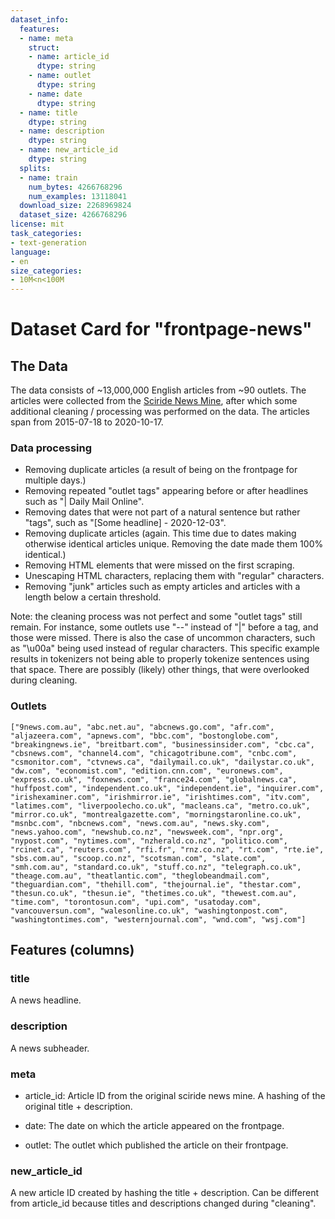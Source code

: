 ```yaml
---
dataset_info:
  features:
  - name: meta
    struct:
    - name: article_id
      dtype: string
    - name: outlet
      dtype: string
    - name: date
      dtype: string
  - name: title
    dtype: string
  - name: description
    dtype: string
  - name: new_article_id
    dtype: string
  splits:
  - name: train
    num_bytes: 4266768296
    num_examples: 13118041
  download_size: 2268969824
  dataset_size: 4266768296
license: mit
task_categories:
- text-generation
language:
- en
size_categories:
- 10M<n<100M
---
```

# Dataset Card for "frontpage-news"

## The Data
The data consists of ~13,000,000 English articles from ~90 outlets. The articles were collected from the [Sciride News Mine](http://sciride.org/news.html), after which some additional cleaning / processing was performed on the data. The articles span from 2015-07-18 to 2020-10-17.

### Data processing
- Removing duplicate articles (a result of being on the frontpage for multiple days.)
- Removing repeated "outlet tags" appearing before or after headlines such as "| Daily Mail Online".
- Removing dates that were not part of a natural sentence but rather "tags", such as "\[Some headline\] - 2020-12-03".
- Removing duplicate articles (again. This time due to dates making otherwise identical articles unique. Removing the date made them 100% identical.)
- Removing HTML elements that were missed on the first scraping.
- Unescaping HTML characters, replacing them with "regular" characters.
- Removing "junk" articles such as empty articles and articles with a length below a certain threshold.

Note: the cleaning process was not perfect and some "outlet tags" still remain. 
For instance, some outlets use "--" instead of "|" before a tag, and those were missed. 
There is also the case of uncommon characters, such as "\u00a" being used instead of regular characters. This specific example results in tokenizers not being able to properly tokenize sentences using that space. 
There are possibly (likely) other things, that were overlooked during cleaning.

### Outlets
```
["9news.com.au", "abc.net.au", "abcnews.go.com", "afr.com", "aljazeera.com", "apnews.com", "bbc.com", "bostonglobe.com", "breakingnews.ie", "breitbart.com", "businessinsider.com", "cbc.ca", "cbsnews.com", "channel4.com", "chicagotribune.com", "cnbc.com", "csmonitor.com", "ctvnews.ca", "dailymail.co.uk", "dailystar.co.uk", "dw.com", "economist.com", "edition.cnn.com", "euronews.com", "express.co.uk", "foxnews.com", "france24.com", "globalnews.ca", "huffpost.com", "independent.co.uk", "independent.ie", "inquirer.com", "irishexaminer.com", "irishmirror.ie", "irishtimes.com", "itv.com", "latimes.com", "liverpoolecho.co.uk", "macleans.ca", "metro.co.uk", "mirror.co.uk", "montrealgazette.com", "morningstaronline.co.uk", "msnbc.com", "nbcnews.com", "news.com.au", "news.sky.com", "news.yahoo.com", "newshub.co.nz", "newsweek.com", "npr.org", "nypost.com", "nytimes.com", "nzherald.co.nz", "politico.com", "rcinet.ca", "reuters.com", "rfi.fr", "rnz.co.nz", "rt.com", "rte.ie", "sbs.com.au", "scoop.co.nz", "scotsman.com", "slate.com", "smh.com.au", "standard.co.uk", "stuff.co.nz", "telegraph.co.uk", "theage.com.au", "theatlantic.com", "theglobeandmail.com", "theguardian.com", "thehill.com", "thejournal.ie", "thestar.com", "thesun.co.uk", "thesun.ie", "thetimes.co.uk", "thewest.com.au", "time.com", "torontosun.com", "upi.com", "usatoday.com", "vancouversun.com", "walesonline.co.uk", "washingtonpost.com", "washingtontimes.com", "westernjournal.com", "wnd.com", "wsj.com"]
```

## Features (columns)

### title
A news headline.

### description
A news subheader.

### meta

- article_id: Article ID from the original sciride news mine. A hashing of the original title + description.

- date: The date on which the article appeared on the frontpage.

- outlet: The outlet which published the article on their frontpage.

### new_article_id
A new article ID created by hashing the title + description. Can be different from article_id because titles and descriptions changed during "cleaning".